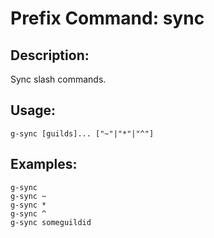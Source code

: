 # Prefix Command: sync

## Description:
Sync slash commands.

## Usage:
    g-sync [guilds]... ["~"|"*"|"^"]

## Examples:
    g-sync
    g-sync ~
    g-sync *
    g-sync ^
    g-sync someguildid